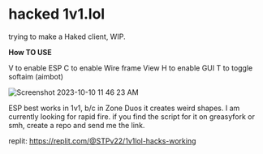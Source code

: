# hacked 1v1.lol
trying to make a Haked client, WIP.



**How TO USE**

V to enable ESP
C to enable Wire frame View
H to enable GUI
T to toggle softaim (aimbot)

![Screenshot 2023-10-10 11 46 23 AM](https://github.com/STPv22/1v1.lol-hacked/assets/145866689/35f7d420-9cba-4850-a671-94ee2dde3f8d)

ESP best works in 1v1, b/c in Zone Duos it creates weird shapes. I am currently looking for rapid fire.
if you find the script for it on greasyfork or smh, create a repo and send me the link.

replit: https://replit.com/@STPv22/1v1lol-hacks-working

